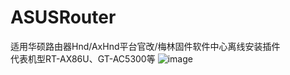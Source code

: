 # ASUSRouter
适用华硕路由器Hnd/AxHnd平台官改/梅林固件软件中心离线安装插件</br>代表机型RT-AX86U、GT-AC5300等
![image](https://github.com/jafyang/ASUSRouter/KoolCenter.png)
